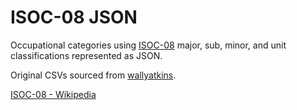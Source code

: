 # ISOC-08 JSON 

Occupational categories using [ISOC-08](https://www.ilo.org/public/english/bureau/stat/isco/isco08/) major, sub, minor, and unit classifications represented as JSON.

Original CSVs sourced from [wallyatkins](https://www.kaggle.com/wallyatkins/isco08).

[ISOC-08 - Wikipedia](https://en.wikipedia.org/wiki/International_Standard_Classification_of_Occupations)
